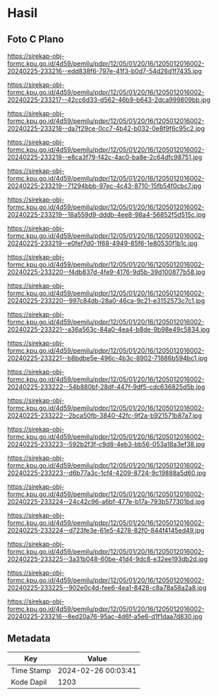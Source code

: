 # Hasil

## Foto C Plano

https://sirekap-obj-formc.kpu.go.id/4d59/pemilu/pdpr/12/05/01/20/16/1205012016002-20240225-233216--edd838f6-797e-41f3-b0d7-54d26d1f7435.jpg

https://sirekap-obj-formc.kpu.go.id/4d59/pemilu/pdpr/12/05/01/20/16/1205012016002-20240225-233217--42cc6d33-d562-46b9-b643-2dca999809bb.jpg

https://sirekap-obj-formc.kpu.go.id/4d59/pemilu/pdpr/12/05/01/20/16/1205012016002-20240225-233218--da7f29ce-0cc7-4b42-b032-0e8f9f6c95c2.jpg

https://sirekap-obj-formc.kpu.go.id/4d59/pemilu/pdpr/12/05/01/20/16/1205012016002-20240225-233218--e8ca3f79-f42c-4ac0-ba8e-2c64dfc98751.jpg

https://sirekap-obj-formc.kpu.go.id/4d59/pemilu/pdpr/12/05/01/20/16/1205012016002-20240225-233219--71294bbb-97ec-4c43-8710-15fb54f0cbc7.jpg

https://sirekap-obj-formc.kpu.go.id/4d59/pemilu/pdpr/12/05/01/20/16/1205012016002-20240225-233219--18a559d9-dddb-4ee8-98a4-56852f5d515c.jpg

https://sirekap-obj-formc.kpu.go.id/4d59/pemilu/pdpr/12/05/01/20/16/1205012016002-20240225-233219--e0fef7d0-1f68-4949-85f6-1e80530f1b1c.jpg

https://sirekap-obj-formc.kpu.go.id/4d59/pemilu/pdpr/12/05/01/20/16/1205012016002-20240225-233220--f4db837d-4fe9-4176-9d5b-39d100877b58.jpg

https://sirekap-obj-formc.kpu.go.id/4d59/pemilu/pdpr/12/05/01/20/16/1205012016002-20240225-233220--997c84db-28a0-46ca-9c21-e3152573c7c1.jpg

https://sirekap-obj-formc.kpu.go.id/4d59/pemilu/pdpr/12/05/01/20/16/1205012016002-20240225-233221--a36a563c-84a0-4ea4-b8de-9b98e49c5834.jpg

https://sirekap-obj-formc.kpu.go.id/4d59/pemilu/pdpr/12/05/01/20/16/1205012016002-20240225-233221--b8bdbe5e-496c-4b3c-8902-71886b594bc1.jpg

https://sirekap-obj-formc.kpu.go.id/4d59/pemilu/pdpr/12/05/01/20/16/1205012016002-20240225-233222--54b880bf-28df-447f-9df5-cdc636825d5b.jpg

https://sirekap-obj-formc.kpu.go.id/4d59/pemilu/pdpr/12/05/01/20/16/1205012016002-20240225-233222--2bca50fb-3840-42fc-9f2a-b921571b87a7.jpg

https://sirekap-obj-formc.kpu.go.id/4d59/pemilu/pdpr/12/05/01/20/16/1205012016002-20240225-233223--592b2f3f-c9d8-4eb3-bb56-053a18a3ef38.jpg

https://sirekap-obj-formc.kpu.go.id/4d59/pemilu/pdpr/12/05/01/20/16/1205012016002-20240225-233223--d6b77a3c-1cf4-4209-8724-9c19888a5d60.jpg

https://sirekap-obj-formc.kpu.go.id/4d59/pemilu/pdpr/12/05/01/20/16/1205012016002-20240225-233224--24c42c96-a6bf-477e-b17a-793b577301bd.jpg

https://sirekap-obj-formc.kpu.go.id/4d59/pemilu/pdpr/12/05/01/20/16/1205012016002-20240225-233224--d723fe3e-61e5-4278-82f0-844f4145ed49.jpg

https://sirekap-obj-formc.kpu.go.id/4d59/pemilu/pdpr/12/05/01/20/16/1205012016002-20240225-233225--3a31b048-60be-41d4-9dc8-e32ee193db2d.jpg

https://sirekap-obj-formc.kpu.go.id/4d59/pemilu/pdpr/12/05/01/20/16/1205012016002-20240225-233225--902e0c4d-fee6-4ea1-8428-c8a78a58a2a8.jpg

https://sirekap-obj-formc.kpu.go.id/4d59/pemilu/pdpr/12/05/01/20/16/1205012016002-20240225-233216--8ed20a76-95ac-4d6f-a5e6-d1f1daa7d830.jpg


## Metadata

| Key        | Value               |
| ---------- | ------------------- |
| Time Stamp | 2024-02-26 00:03:41 |
| Kode Dapil | 1203                |



